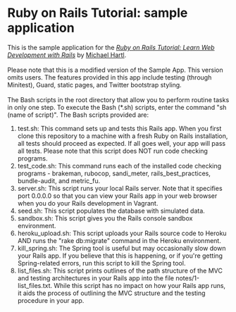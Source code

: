 # Ruby on Rails Tutorial: sample application

This is the sample application for the 
[*Ruby on Rails Tutorial: 
Learn Web Development with Rails*](http://www.railstutorial.org/)
by [Michael Hartl](http://www.michaelhartl.com/).
<br><br>
Please note that this is a modified version of the Sample App.  This version 
omits users.  The features provided in this app include testing (through 
Minitest), Guard, static pages, and Twitter bootstrap styling.
<br><br>
The Bash scripts in the root directory that allow you to perform routine 
tasks in only one step.  To execute the Bash (*.sh) scripts, enter the 
command "sh (name of script)". The Bash scripts provided are:

1.  test.sh: This command sets up and tests this Rails app.  When you first
clone this repository to a machine with a fresh Ruby on Rails installation, 
all tests should proceed as expected.  If all goes well, your app will 
pass all tests.  Please note that this script does NOT run code checking 
programs.
2.  test_code.sh: This command runs each of the installed code checking 
programs - brakeman, rubocop, sandi_meter, rails_best_practices, bundle-audit,
and metric_fu.
3.  server.sh: This script runs your local Rails server. Note that it 
specifies port 0.0.0.0 so that you can view your Rails app in your web browser 
when you do your Rails development in Vagrant.
4.  seed.sh: This script populates the database with simulated data.
5.  sandbox.sh: This script gives you the Rails console sandbox environment.
6.  heroku_upload.sh: This script uploads your Rails source code to Heroku 
AND runs the "rake db:migrate" command in the Heroku environment.
7.  kill_spring.sh: The Spring tool is useful but may occasionally slow 
down your Rails app. If you believe that this is happening, or if you're 
getting Spring-related errors, run this script to kill the Spring tool.
8.  list_files.sh: This script prints outlines of the path structure of 
the MVC and testing architectures in your Rails app into the file 
notes/1-list_files.txt. While this script has no impact on how your Rails 
app runs, it aids the process of outlining the MVC structure and the testing 
procedure in your app.
